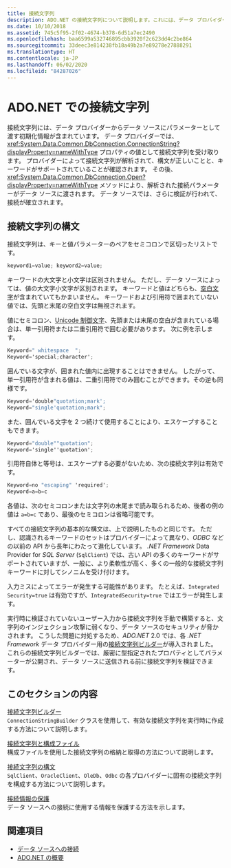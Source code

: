```yaml
---
title: 接続文字列
description: ADO.NET の接続文字列について説明します。これには、データ プロバイダーからデータ ソースにパラメーターとして渡される初期化情報が含まれています。
ms.date: 10/10/2018
ms.assetid: 745c5f95-2f02-4674-b378-6d51a7ec2490
ms.openlocfilehash: baa6599a532746895cbb3920f2c623dd4c2be864
ms.sourcegitcommit: 33deec3e814238fb18a49b2a7e89278e27888291
ms.translationtype: HT
ms.contentlocale: ja-JP
ms.lasthandoff: 06/02/2020
ms.locfileid: "84287026"
---
```

# <a name="connection-strings-in-adonet"></a>ADO.NET での接続文字列

接続文字列には、データ プロバイダーからデータ ソースにパラメーターとして渡す初期化情報が含まれています。 データ プロバイダーでは、<xref:System.Data.Common.DbConnection.ConnectionString?displayProperty=nameWithType> プロパティの値として接続文字列を受け取ります。 プロバイダーによって接続文字列が解析されて、構文が正しいことと、キーワードがサポートされていることが確認されます。 その後、<xref:System.Data.Common.DbConnection.Open?displayProperty=nameWithType> メソッドにより、解析された接続パラメーターがデータ ソースに渡されます。 データ ソースでは、さらに検証が行われて、接続が確立されます。

## <a name="connection-string-syntax"></a>接続文字列の構文

接続文字列は、キーと値パラメーターのペアをセミコロンで区切ったリストです。

```csharp
keyword1=value; keyword2=value;
```

キーワードの大文字と小文字は区別されません。 ただし、データ ソースによっては、値の大文字小文字が区別されます。 キーワードと値はどちらも、[空白文字](https://en.wikipedia.org/wiki/Whitespace_character#Unicode)が含まれていてもかまいません。 キーワードおよび引用符で囲まれていない値では、先頭と末尾の空白文字は無視されます。

値にセミコロン、[Unicode 制御文字](https://en.wikipedia.org/wiki/Unicode_control_characters)、先頭または末尾の空白が含まれている場合は、単一引用符または二重引用符で囲む必要があります。 次に例を示します。

```csharp
Keyword=" whitespace  ";
Keyword='special;character';
```

囲んでいる文字が、囲まれた値内に出現することはできません。 したがって、単一引用符が含まれる値は、二重引用符でのみ囲むことができます。その逆も同様です。

```csharp
Keyword='double"quotation;mark';
Keyword="single'quotation;mark";
```

また、囲んでいる文字を 2 つ続けて使用することにより、エスケープすることもできます。

```csharp
Keyword="double""quotation";
Keyword='single''quotation';
```

引用符自体と等号は、エスケープする必要がないため、次の接続文字列は有効です。

```csharp
Keyword=no "escaping" 'required';
Keyword=a=b=c
```

各値は、次のセミコロンまたは文字列の末尾まで読み取られるため、後者の例の値は `a=b=c` であり、最後のセミコロンは省略可能です。

すべての接続文字列の基本的な構文は、上で説明したものと同じです。 ただし、認識されるキーワードのセットはプロバイダーによって異なり、*ODBC* などの以前の API から長年にわたって進化しています。 *.NET Framework* Data Provider for *SQL Server* (`SqlClient`) では、古い API の多くのキーワードがサポートされていますが、一般に、より柔軟性が高く、多くの一般的な接続文字列キーワードに対してシノニムを受け付けます。

入力ミスによってエラーが発生する可能性があります。 たとえば、`Integrated Security=true` は有効ですが、`IntegratedSecurity=true` ではエラーが発生します。

実行時に検証されていないユーザー入力から接続文字列を手動で構築すると、文字列のインジェクション攻撃に弱くなり、データ ソースのセキュリティが脅かされます。 こうした問題に対処するため、*ADO.NET* 2.0 では、各 *.NET Framework* データ プロバイダー用の[接続文字列ビルダー](connection-string-builders.md)が導入されました。 これらの接続文字列ビルダーでは、厳密に型指定されたプロパティとしてパラメーターが公開され、データ ソースに送信される前に接続文字列を検証できます。

## <a name="in-this-section"></a>このセクションの内容

[接続文字列ビルダー](connection-string-builders.md)\
`ConnectionStringBuilder` クラスを使用して、有効な接続文字列を実行時に作成する方法について説明します。

[接続文字列と構成ファイル](connection-strings-and-configuration-files.md)\
構成ファイルを使用した接続文字列の格納と取得の方法について説明します。

[接続文字列の構文](connection-string-syntax.md)\
`SqlClient`、`OracleClient`、`OleDb`、`Odbc` の各プロバイダーに固有の接続文字列を構成する方法について説明します。

[接続情報の保護](protecting-connection-information.md)\
データ ソースへの接続に使用する情報を保護する方法を示します。

## <a name="see-also"></a>関連項目

- [データ ソースへの接続](/cpp/data/odbc/connecting-to-a-data-source)
- [ADO.NET の概要](ado-net-overview.md)
